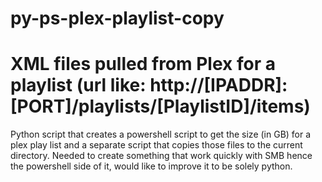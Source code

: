 # py-ps-plex-playlist-copy
# XML files pulled from Plex for a playlist (url like: http://[IPADDR]:[PORT]/playlists/[PlaylistID]/items)

Python script that creates a powershell script to get the size (in GB) for a plex play list and a separate script that copies those files to the current directory. Needed to create something that work quickly with SMB hence the powershell side of it, would like to improve it to be solely python.
